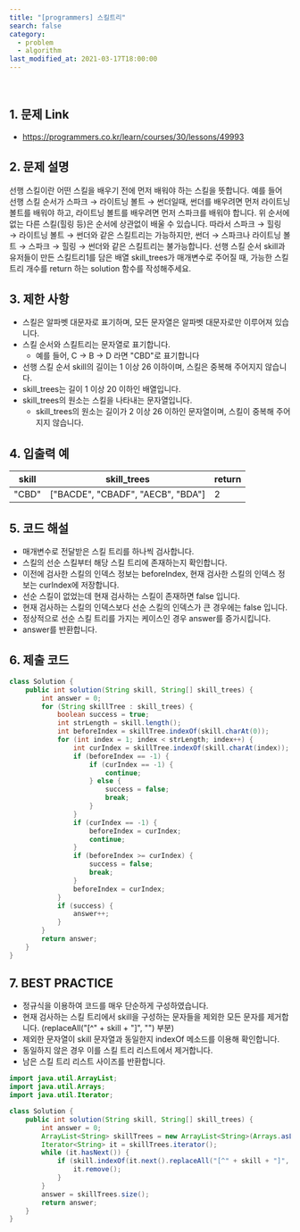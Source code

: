 ```yaml
---
title: "[programmers] 스킬트리"
search: false
category:
  - problem
  - algorithm
last_modified_at: 2021-03-17T18:00:00
---
```


<br>

## 1. 문제 Link
- <https://programmers.co.kr/learn/courses/30/lessons/49993>

## 2. 문제 설명
선행 스킬이란 어떤 스킬을 배우기 전에 먼저 배워야 하는 스킬을 뜻합니다. 
예를 들어 선행 스킬 순서가 스파크 → 라이트닝 볼트 → 썬더일때, 썬더를 배우려면 먼저 라이트닝 볼트를 배워야 하고, 
라이트닝 볼트를 배우려면 먼저 스파크를 배워야 합니다. 
위 순서에 없는 다른 스킬(힐링 등)은 순서에 상관없이 배울 수 있습니다. 
따라서 스파크 → 힐링 → 라이트닝 볼트 → 썬더와 같은 스킬트리는 가능하지만, 썬더 → 스파크나 라이트닝 볼트 → 스파크 → 힐링 → 썬더와 같은 스킬트리는 불가능합니다. 
선행 스킬 순서 skill과 유저들이 만든 스킬트리1를 담은 배열 skill_trees가 매개변수로 주어질 때, 가능한 스킬트리 개수를 return 하는 solution 함수를 작성해주세요. 

## 3. 제한 사항
- 스킬은 알파벳 대문자로 표기하며, 모든 문자열은 알파벳 대문자로만 이루어져 있습니다.
- 스킬 순서와 스킬트리는 문자열로 표기합니다.
    - 예를 들어, C → B → D 라면 "CBD"로 표기합니다
- 선행 스킬 순서 skill의 길이는 1 이상 26 이하이며, 스킬은 중복해 주어지지 않습니다.
- skill_trees는 길이 1 이상 20 이하인 배열입니다.
- skill_trees의 원소는 스킬을 나타내는 문자열입니다.
    - skill_trees의 원소는 길이가 2 이상 26 이하인 문자열이며, 스킬이 중복해 주어지지 않습니다.

## 4. 입출력 예

| skill | skill_trees | return |
|---|---|---|
| "CBD" | ["BACDE", "CBADF", "AECB", "BDA"] | 2 |

## 5. 코드 해설
- 매개변수로 전달받은 스킬 트리를 하나씩 검사합니다.
- 스킬의 선순 스킬부터 해당 스킬 트리에 존재하는지 확인합니다.
- 이전에 검사한 스킬의 인덱스 정보는 beforeIndex, 현재 검사한 스킬의 인덱스 정보는 curIndex에 저장합니다.
- 선순 스킬이 없었는데 현재 검사하는 스킬이 존재하면 false 입니다.
- 현재 검사하는 스킬의 인덱스보다 선순 스킬의 인덱스가 큰 경우에는 false 입니다.
- 정상적으로 선순 스킬 트리를 가지는 케이스인 경우 answer를 증가시킵니다.
- answer를 반환합니다.

## 6. 제출 코드

```java
class Solution {
    public int solution(String skill, String[] skill_trees) {
        int answer = 0;
        for (String skillTree : skill_trees) {
            boolean success = true;
            int strLength = skill.length();
            int beforeIndex = skillTree.indexOf(skill.charAt(0));
            for (int index = 1; index < strLength; index++) {
                int curIndex = skillTree.indexOf(skill.charAt(index));
                if (beforeIndex == -1) {
                    if (curIndex == -1) {
                        continue;
                    } else {
                        success = false;
                        break;
                    }
                }
                if (curIndex == -1) {
                    beforeIndex = curIndex;
                    continue;
                }
                if (beforeIndex >= curIndex) {
                    success = false;
                    break;
                }
                beforeIndex = curIndex;
            }
            if (success) {
                answer++;
            }
        }
        return answer;
    }
}
```

## 7. BEST PRACTICE
- 정규식을 이용하여 코드를 매우 단순하게 구성하였습니다.
- 현재 검사하는 스킬 트리에서 skill을 구성하는 문자들을 제외한 모든 문자를 제거합니다. (replaceAll("[^" + skill + "]", "") 부분)
- 제외한 문자열이 skill 문자열과 동일한지 indexOf 메소드를 이용해 확인합니다.
- 동일하지 않은 경우 이를 스킬 트리 리스트에서 제거합니다.
- 남은 스킬 트리 리스트 사이즈를 반환합니다.

```java
import java.util.ArrayList;
import java.util.Arrays;
import java.util.Iterator;

class Solution {
    public int solution(String skill, String[] skill_trees) {
        int answer = 0;
        ArrayList<String> skillTrees = new ArrayList<String>(Arrays.asList(skill_trees));
        Iterator<String> it = skillTrees.iterator();
        while (it.hasNext()) {
            if (skill.indexOf(it.next().replaceAll("[^" + skill + "]", "")) != 0) {
                it.remove();
            }
        }
        answer = skillTrees.size();
        return answer;
    }
}
```
